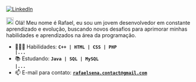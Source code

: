 [![LinkedIn](https://img.shields.io/badge/LinkedIn-blue?style=for-the-badge&logo=linkedin&logoColor=white)](https://www.linkedin.com/in/rafaznj/)

<img src="https://raw.githubusercontent.com/Tarikul-Islam-Anik/Animated-Fluent-Emojis/master/Emojis/Hand%20gestures/Waving%20Hand%20Medium-Light%20Skin%20Tone.png" alt="Waving Hand Medium-Light Skin Tone" width="20" height="20" /> Olá! Meu nome é Rafael, eu sou um jovem desenvolvedor em constante aprendizado e evolução, buscando novos desafios para aprimorar minhas habilidades e aprendizados na área da programação. 
- 👨🏽‍💻 Habilidades: <code>**C++ | HTML | CSS | PHP |...**</code>
- 📚 Estudando: <code>**Java | SQL | MySQL |...**</code>
- 📫 E-mail para contato: <code>**rafaelsena.contact@gmail.com**</code>
